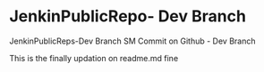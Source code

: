 # JenkinPublicRepo- Dev Branch
JenkinPublicReps-Dev Branch
SM Commit on Github - Dev Branch

This is the finally updation on readme.md fine
